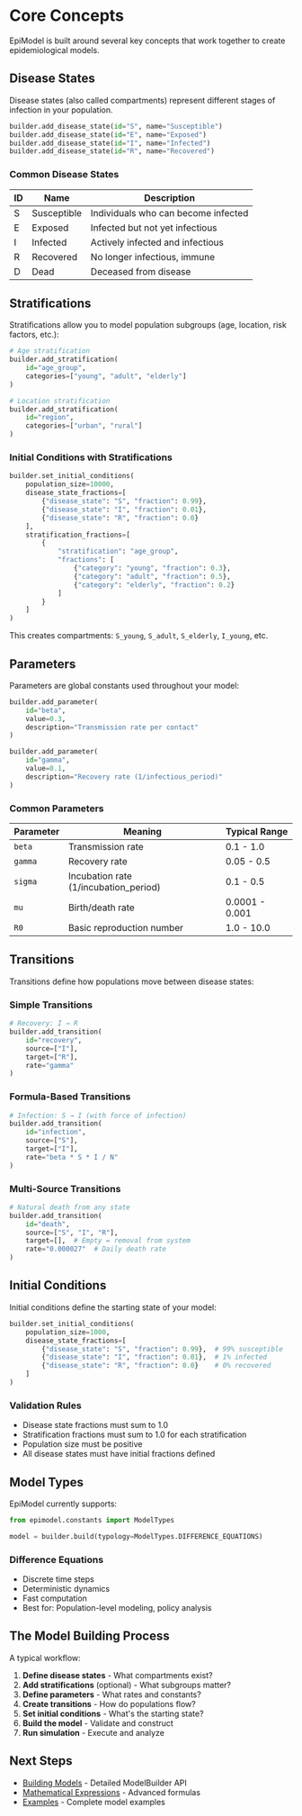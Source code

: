 # Core Concepts

EpiModel is built around several key concepts that work together to create epidemiological models.

## Disease States

Disease states (also called compartments) represent different stages of infection in your population.

```python
builder.add_disease_state(id="S", name="Susceptible")
builder.add_disease_state(id="E", name="Exposed")
builder.add_disease_state(id="I", name="Infected")
builder.add_disease_state(id="R", name="Recovered")
```

### Common Disease States

| ID  | Name        | Description                         |
| --- | ----------- | ----------------------------------- |
| S   | Susceptible | Individuals who can become infected |
| E   | Exposed     | Infected but not yet infectious     |
| I   | Infected    | Actively infected and infectious    |
| R   | Recovered   | No longer infectious, immune        |
| D   | Dead        | Deceased from disease               |

## Stratifications

Stratifications allow you to model population subgroups (age, location, risk factors, etc.):

```python
# Age stratification
builder.add_stratification(
    id="age_group",
    categories=["young", "adult", "elderly"]
)

# Location stratification
builder.add_stratification(
    id="region",
    categories=["urban", "rural"]
)
```

### Initial Conditions with Stratifications

```python
builder.set_initial_conditions(
    population_size=10000,
    disease_state_fractions=[
        {"disease_state": "S", "fraction": 0.99},
        {"disease_state": "I", "fraction": 0.01},
        {"disease_state": "R", "fraction": 0.0}
    ],
    stratification_fractions=[
        {
            "stratification": "age_group",
            "fractions": [
                {"category": "young", "fraction": 0.3},
                {"category": "adult", "fraction": 0.5},
                {"category": "elderly", "fraction": 0.2}
            ]
        }
    ]
)
```

This creates compartments: `S_young`, `S_adult`, `S_elderly`, `I_young`, etc.

## Parameters

Parameters are global constants used throughout your model:

```python
builder.add_parameter(
    id="beta",
    value=0.3,
    description="Transmission rate per contact"
)

builder.add_parameter(
    id="gamma",
    value=0.1,
    description="Recovery rate (1/infectious_period)"
)
```

### Common Parameters

| Parameter | Meaning                               | Typical Range  |
| --------- | ------------------------------------- | -------------- |
| `beta`    | Transmission rate                     | 0.1 - 1.0      |
| `gamma`   | Recovery rate                         | 0.05 - 0.5     |
| `sigma`   | Incubation rate (1/incubation_period) | 0.1 - 0.5      |
| `mu`      | Birth/death rate                      | 0.0001 - 0.001 |
| `R0`      | Basic reproduction number             | 1.0 - 10.0     |

## Transitions

Transitions define how populations move between disease states:

### Simple Transitions

```python
# Recovery: I → R
builder.add_transition(
    id="recovery",
    source=["I"],
    target=["R"],
    rate="gamma"
)
```

### Formula-Based Transitions

```python
# Infection: S → I (with force of infection)
builder.add_transition(
    id="infection",
    source=["S"],
    target=["I"],
    rate="beta * S * I / N"
)
```

### Multi-Source Transitions

```python
# Natural death from any state
builder.add_transition(
    id="death",
    source=["S", "I", "R"],
    target=[],  # Empty = removal from system
    rate="0.000027"  # Daily death rate
)
```

## Initial Conditions

Initial conditions define the starting state of your model:

```python
builder.set_initial_conditions(
    population_size=1000,
    disease_state_fractions=[
        {"disease_state": "S", "fraction": 0.99},  # 99% susceptible
        {"disease_state": "I", "fraction": 0.01},  # 1% infected
        {"disease_state": "R", "fraction": 0.0}    # 0% recovered
    ]
)
```

### Validation Rules

- Disease state fractions must sum to 1.0
- Stratification fractions must sum to 1.0 for each stratification
- Population size must be positive
- All disease states must have initial fractions defined

## Model Types

EpiModel currently supports:

```python
from epimodel.constants import ModelTypes

model = builder.build(typology=ModelTypes.DIFFERENCE_EQUATIONS)
```

### Difference Equations

- Discrete time steps
- Deterministic dynamics
- Fast computation
- Best for: Population-level modeling, policy analysis

## The Model Building Process

A typical workflow:

1. **Define disease states** - What compartments exist?
2. **Add stratifications** (optional) - What subgroups matter?
3. **Define parameters** - What rates and constants?
4. **Create transitions** - How do populations flow?
5. **Set initial conditions** - What's the starting state?
6. **Build the model** - Validate and construct
7. **Run simulation** - Execute and analyze

## Next Steps

- [Building Models](building-models.md) - Detailed ModelBuilder API
- [Mathematical Expressions](mathematical-expressions.md) - Advanced formulas
- [Examples](examples.md) - Complete model examples

